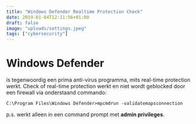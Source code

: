 ```yaml
---
title: "Windows Defender Realtime Protection Check"
date: 2019-01-04T12:11:56+01:00
draft: false
image: "uploads/settings.jpeg"
tags: ["cybersecurity"]
---
```


# Windows Defender 


is tegenwoordig een prima anti-virus programma, mits real-time protection werkt.
Check of real-time protection werkt en niet wordt geblocked door een firewall via onderstaand commando:
 
```
C:\Program Files\Windows Defender>mpcmdrun -validatemapsconnection
```

p.s. werkt alleen in een command prompt met <b>admin privileges</b>.
